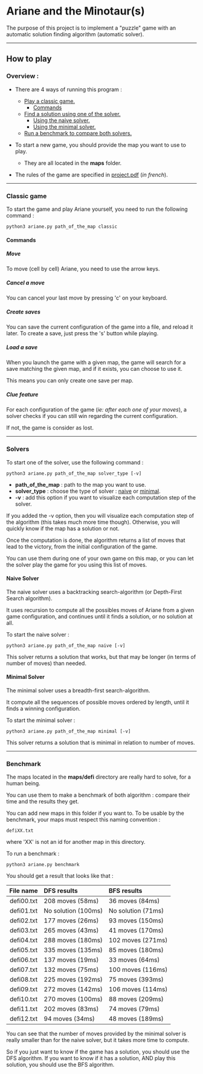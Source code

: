 # Ariane and the Minotaur(s)

The purpose of this project is to implement a "puzzle" game with an automatic solution finding algorithm 
(automatic solver).

-----------------------------------------------------------------------------------------------------------------

## How to play

### Overview :

* There are 4 ways of running this program : 
    * [Play a classic game.](#classic-game)
        * [Commands](#commands)
    * [Find a solution using one of the solver.](#solvers)
        * [Using the naive solver.](#naive-solver)
        * [Using the minimal solver.](#minimal-solver)
    * [Run a benchmark to compare both solvers.](#benchmark)

* To start a new game, you should provide the map you want to use to play.

    * They are all located in the __maps__ folder.

* The rules of the game are specified in [project.pdf](project.pdf) (_in french_).

-----------------------------------------------------------------------------------------------------------------

### Classic game

To start the game and play Ariane yourself, you need to run the following command : 

```shell script
python3 ariane.py path_of_the_map classic
```                                            

#### Commands 

##### Move

To move (cell by cell) Ariane, you need to use the arrow keys.

##### Cancel a move

You can cancel your last move by pressing 'c' on your keyboard.

##### Create saves

You can save the current configuration of the game into a file,
and reload it later. To create a save, just press the 's' button while playing.

##### Load a save

When you launch the game with a given map, the game will search for a save matching 
the given map, and if it exists, you can choose to use it.

This means you can only create one save per map.

##### Clue feature

For each configuration of the game (_ie: after each one of your moves_), a solver
checks if you can still win regarding the current configuration. 

If not, the game is consider as lost. 

-----------------------------------------------------------------------------------------------------------------
### Solvers

To start one of the solver, use the following command :

```shell script
python3 ariane.py path_of_the_map solver_type [-v]
``` 

* __path_of_the_map__ : path to the map you want to use.
* __solver_type__ : choose the type of solver : [naive](#naive-solver) or [minimal](#minimal_solver).
* __-v__ : add this option if you want to visualize each computation step of the solver.

If you added the -v option, then you will visualize each computation step of the algorithm (this 
takes much more time though). Otherwise, you will quickly know if the map has a solution or not.

Once the computation is done, the algorithm returns a list of moves that lead to the victory, from the
initial configuration of the game.

You can use them during one of your own game on this map, or you can let the solver play the
game for you using this list of moves.


#### Naive Solver

The naive solver uses a backtracking search-algorithm (or Depth-First Search algorithm).

It uses recursion to compute all the possibles moves of Ariane from a given game configuration, and
continues until it finds a solution, or no solution at all.

To start the naive solver : 
```shell script
python3 ariane.py path_of_the_map naive [-v]
```

This solver returns a solution that works, but that may be longer (in terms of number of moves) than needed.

#### Minimal Solver

The minimal solver uses a breadth-first search-algorithm.

It compute all the sequences of possible moves ordered by length, until it
finds a winning configuration.

To start the minimal solver :
```shell script
python3 ariane.py path_of_the_map minimal [-v]
```

This solver returns a solution that is minimal in relation to number of moves.

-----------------------------------------------------------------------------------------------------------------

### Benchmark

The maps located in the __maps/defi__ directory are really hard to solve, for
a human being.

You can use them to make a benchmark of both algorithm :  compare their time and the results
they get.

You can add new maps in this folder if you want to.
To be usable by the benchmark, your maps must respect this naming convention : 
```shell script
defiXX.txt
```
where 'XX' is not an id for another map in this directory.

To run a benchmark :
```shell script
python3 ariane.py benchmark
```

You should get a result that looks like that : 

| File name         | DFS results               |           BFS results             |
|:-----------------:|:--------------------------|:----------------------------------|
| defi00.txt 	    | 208 moves	(58ms)	        |	    36 moves	(84ms)          |
| defi01.txt 	    | No solution	(100ms) 	|	 	No solution	(71ms)          |
| defi02.txt 	    | 177 moves	(26ms)	        |	 	93 moves	(150ms)         |
| defi03.txt 	    | 265 moves	(43ms)          |		41 moves	(170ms)         |
| defi04.txt 	    | 288 moves	(180ms)         |		102 moves	(271ms)         |
| defi05.txt 	    | 335 moves	(135ms)         |       85 moves	(180ms)         |
| defi06.txt 	    | 137 moves	(19ms)          |       33 moves	(64ms)          |
| defi07.txt 	    | 132 moves	(75ms)          |       100 moves	(116ms)         |
| defi08.txt        | 225 moves	(192ms)	        |       75 moves	(393ms)         |
| defi09.txt 	    | 272 moves	(142ms)	        |       106 moves	(114ms)         |
| defi10.txt 	    | 270 moves	(100ms)         |       88 moves	(209ms)         |
| defi11.txt 	    | 202 moves	(83ms)          |       74 moves	(79ms)          |
| defi12.txt 	    | 94 moves	(34ms)          |       48 moves	(189ms)         |

You can see that the number of moves provided by the minimal solver is really smaller
than for the naive solver, but it takes more time to compute.

So if you just want to know if the game has a solution, you should use the DFS algorithm.
If you want to know if it has a solution, AND play this solution, you should use the BFS algorithm.